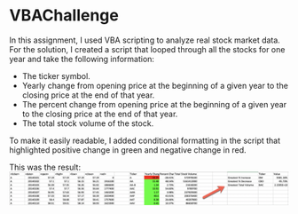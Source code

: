 # VBAChallenge

In this assignment, I used VBA scripting to analyze real stock market data. For the solution, I created a script that looped through all the stocks for one year and take the following information:
- The ticker symbol.
- Yearly change from opening price at the beginning of a given year to the closing price at the end of that year.
- The percent change from opening price at the beginning of a given year to the closing price at the end of that year.
- The total stock volume of the stock.

To make it easily readable, I added conditional formatting in the script that highlighted positive change in green and negative change in red.


This was the result:
![alt text](https://github.com/kelseyoros/VBAChallenge/blob/master/images/VBA_Solution.png "Final Solution")
